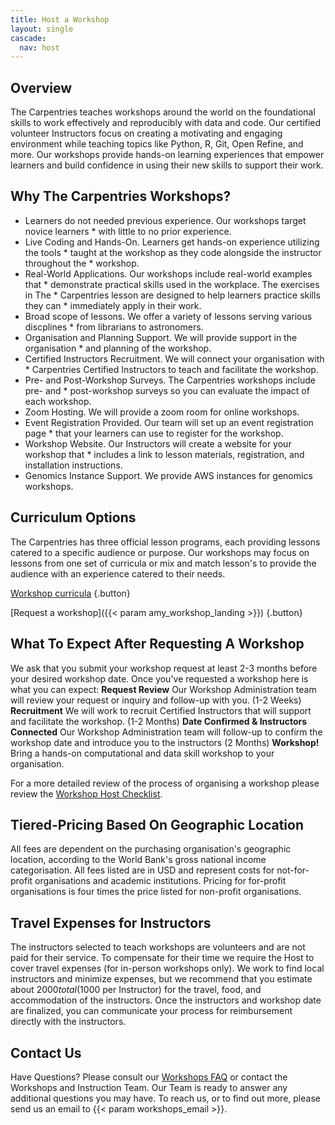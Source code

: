 ```yaml
---
title: Host a Workshop
layout: single
cascade:
  nav: host
---
```


## Overview

The Carpentries teaches workshops around the world on the foundational skills to work effectively and reproducibly with data and code. Our certified volunteer Instructors focus on creating a motivating and engaging environment while teaching topics like Python, R, Git, Open Refine, and more. Our workshops provide hands-on learning experiences that empower learners and build confidence in using their new skills to support their work.

## Why The Carpentries Workshops?

* Learners do not needed previous experience. Our workshops target novice learners * with little to no prior experience.
* Live Coding and Hands-On. Learners get hands-on experience utilizing the tools * taught at the workshop as they code alongside the instructor throughout the * workshop.
* Real-World Applications. Our workshops include real-world examples that * demonstrate practical skills used in the workplace. The exercises in The * Carpentries lesson are designed to help learners practice skills they can * immediately apply in their work.
* Broad scope of lessons. We offer a variety of lessons serving various discplines * from librarians to astronomers.
* Organisation and Planning Support. We will provide support in the organisation * and planning of the workshop.
* Certified Instructors Recruitment. We will connect your organisation with * Carpentries Certified Instructors to teach and facilitate the workshop.
* Pre- and Post-Workshop Surveys. The Carpentries workshops include pre- and * post-workshop surveys so you can evaluate the impact of each workshop.
* Zoom Hosting. We will provide a zoom room for online workshops.
* Event Registration Provided. Our team will set up an event registration page * that your learners can use to register for the workshop.
* Workshop Website. Our Instructors will create a website for your workshop that * includes a link to lesson materials, registration, and installation instructions.
* Genomics Instance Support. We provide AWS instances for genomics workshops.

## Curriculum Options

The Carpentries has three official lesson programs, each providing lessons catered to a specific audience or purpose. Our workshops may focus on lessons from one set of curricula or mix and match lesson's to provide the audience with an experience catered to their needs.

[Workshop curricula](#)
{.button}

[Request a workshop]({{< param amy_workshop_landing >}})
{.button}

## What To Expect After Requesting A Workshop

We ask that you submit your workshop request at least 2-3 months before your desired workshop date. Once you've requested a workshop here is what you can expect:
**Request Review**
Our Workshop Administration team will review your request or inquiry and follow-up with you. (1-2 Weeks)
**Recruitment**
We will work to recruit Certified Instructors that will support and facilitate the workshop. (1-2 Months)
**Date Confirmed & Instructors Connected**
Our Workshop Administration team will follow-up to confirm the workshop date and introduce you to the instructors (2 Months)
**Workshop!**
Bring a hands-on computational and data skill workshop to your organisation.

For a more detailed review of the process of organising a workshop please review the [Workshop Host Checklist](#).

## Tiered-Pricing Based On Geographic Location
All fees are dependent on the purchasing organisation's geographic location, according to the World Bank's gross national income categorisation. All fees listed are in USD and represent costs for not-for-profit organisations and academic institutions. Pricing for for-profit organisations is four times the price listed for non-profit organisations.

## Travel Expenses for Instructors
The instructors selected to teach workshops are volunteers and are not paid for their service. To compensate for their time we require the Host to cover travel expenses (for in-person workshops only). We work to find local instructors and minimize expenses, but we recommend that you estimate about $2000 total ($1000 per Instructor) for the travel, food, and accommodation of the instructors. Once the instructors and workshop date are finalized, you can communicate your process for reimbursement directly with the instructors.

## Contact Us
Have Questions? Please consult our [Workshops FAQ](/workshops/workshops-faq) or contact the Workshops and Instruction Team. Our Team is ready to answer any additional questions you may have. To reach us, or to find out more, please send us an email to {{< param workshops_email >}}.